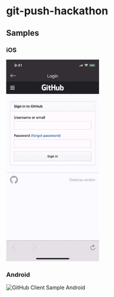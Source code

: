# git-push-hackathon

## Samples
### iOS
<img src="./assets/sample_ios.gif" alt="GitHub Client Sample iOS" width="250">

### Android
<img src="./assets/sample_android.gif" alt="GitHub Client Sample Android" width="250">
